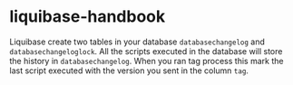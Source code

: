 # liquibase-handbook
Liquibase create two tables in your database `databasechangelog` and `databasechangeloglock`. All the scripts executed in the database will store the history in `databasechangelog`. When you ran tag process this mark the last script executed with the version you sent in the column `tag`.
